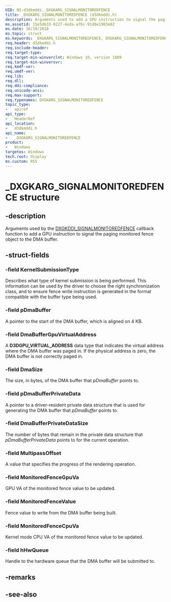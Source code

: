 ```yaml
---
UID: NS:d3dkmddi._DXGKARG_SIGNALMONITOREDFENCE
title: _DXGKARG_SIGNALMONITOREDFENCE (d3dkmddi.h)
description: Arguments used to add a GPU instruction to signal the paging monitored fence object to the DMA buffer.
ms.assetid: 15e5d633-9227-4ada-a7bc-91d8e1983e02
ms.date: 10/19/2018
ms.topic: struct
ms.keywords: _DXGKARG_SIGNALMONITOREDFENCE, DXGKARG_SIGNALMONITOREDFENCE, *INOUT_PDXGKARG_SIGNALMONITOREDFENCE
req.header: d3dkmddi.h
req.include-header:
req.target-type:
req.target-min-winverclnt: Windows 10, version 1809
req.target-min-winversvr:
req.kmdf-ver:
req.umdf-ver:
req.lib:
req.dll:
req.ddi-compliance:
req.unicode-ansi:
req.max-support:
req.typenames: DXGKARG_SIGNALMONITOREDFENCE
topic_type: 
-	apiref
api_type: 
-	HeaderDef
api_location: 
-	d3dkmddi.h
api_name: 
-	_DXGKARG_SIGNALMONITOREDFENCE
product:
-	Windows
targetos: Windows
tech.root: display
ms.custom: RS5
---
```


# _DXGKARG_SIGNALMONITOREDFENCE structure

## -description

Arguments used by the [DXGKDDI_SIGNALMONITOREDFENCE](nc-d3dkmddi-dxgkddi_signalmonitoredfence.md) callback function to add a GPU instruction to signal the paging monitored fence object to the DMA buffer.

## -struct-fields

### -field KernelSubmissionType

Describes what type of kernel submission is being performed. This information can be used by the driver to choose the right synchronization class, and to ensure fence write instruction is generated in the format compatible with the buffer type being used.

### -field pDmaBuffer

A pointer to the start of the DMA buffer, which is aligned on 4 KB.

### -field DmaBufferGpuVirtualAddress

A <b>D3DGPU_VIRTUAL_ADDRESS</b> data type that indicates the virtual address where the DMA buffer was paged in. If the physical address is zero, the DMA buffer is not correctly paged in.

### -field DmaSize

The size, in bytes, of the DMA buffer that *pDmaBuffer* points to.

### -field pDmaBufferPrivateData

A pointer to a driver-resident private data structure that is used for generating the DMA buffer that *pDmaBuffer* points to.

### -field DmaBufferPrivateDataSize

The number of bytes that remain in the private data structure that *pDmaBufferPrivateData* points to for the current operation.

### -field MultipassOffset

A value that specifies the progress of the rendering operation.

### -field MonitoredFenceGpuVa

GPU VA of the monitored fence value to be updated.

### -field MonitoredFenceValue

Fence value to write from the DMA buffer being built.

### -field MonitoredFenceCpuVa

Kernel mode CPU VA of the monitored fence value to be updated.

### -field hHwQueue
 
Handle to the hardware queue that the DMA buffer will be submitted to.

## -remarks

## -see-also

